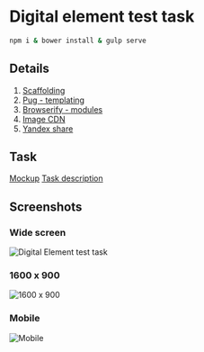 # Digital element test task

```bash
npm i & bower install & gulp serve
```
## Details
1. [Scaffolding](https://github.com/yeoman/generator-webapp)
2. [Pug - templating](https://github.com/yeoman/generator-webapp/blob/master/docs/recipes/pug.md)
3. [Browserify - modules](https://github.com/yeoman/generator-webapp/blob/master/docs/recipes/browserify.md)
4. [Image CDN](https://cloudinary.com)
5. [Yandex share](https://tech.yandex.ru/share/)

## Task
[Mockup](http://freebies.flatro.ru/photography-website-template)
[Task description](https://docs.google.com/document/d/1W8Vu_E2zSE6L3Mh2r7DjxnLJ4_fFIMtm4xAGjoFTRW4/edit?usp=sharing)

## Screenshots
### Wide screen
![Digital Element test task](https://res.cloudinary.com/dvbyognrh/image/upload/v1532926488/photography_template/screencapture-digital-elem-xzarxzes-c9users-io-8081-2018-07-30-09_53_36.png "Digital Element Test Task")

### 1600 x 900
![1600 x 900](https://res.cloudinary.com/dvbyognrh/image/upload/v1532929881/photography_template/screencapture-digital-elem-xzarxzes-c9users-io-8080-2018-07-30-10_50_35.png)

### Mobile
![Mobile](https://res.cloudinary.com/dvbyognrh/image/upload/v1532930014/photography_template/screencapture-digital-elem-xzarxzes-c9users-io-8080-2018-07-30-10_53_06.png)
